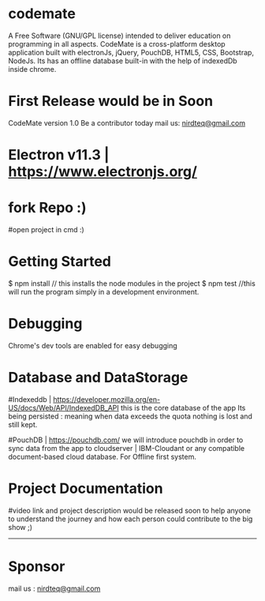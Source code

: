 # codemate
A Free Software (GNU/GPL license) intended to deliver education on programming in all aspects. CodeMate is a cross-platform desktop application built with electronJs, jQuery, PouchDB, HTML5, CSS, Bootstrap, NodeJs. Its has an offline database built-in with the help of indexedDb inside chrome.

# First Release would be in Soon
CodeMate version 1.0
Be a contributor today
mail us: nirdteq@gmail.com

# Electron v11.3 | https://www.electronjs.org/

# fork Repo :)
#open project in cmd :)

# Getting Started
$ npm install   // this installs the node modules in the project
$ npm test //this will run the program simply in a development environment.

# Debugging 
Chrome's dev tools are enabled for easy debugging 


# Database and DataStorage

#Indexeddb | https://developer.mozilla.org/en-US/docs/Web/API/IndexedDB_API
this is the core database of the app
Its being persisted : meaning when data exceeds the quota nothing is lost and still kept.

#PouchDB | https://pouchdb.com/
we will introduce pouchdb in order to sync data from the app to cloudserver | IBM-Cloudant or any compatible document-based cloud database.
For Offline first system.

# Project Documentation

#video link and project description would be released soon to help anyone to understand the journey and how each person could contribute to the big show ;)

-------------------------------------------------------------------------------------------------------------------------------------------------------
# Sponsor
mail us : nirdteq@gmail.com
